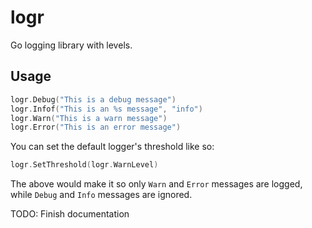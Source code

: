 # logr
Go logging library with levels.

## Usage
```go
logr.Debug("This is a debug message")
logr.Infof("This is an %s message", "info")
logr.Warn("This is a warn message")
logr.Error("This is an error message")
```

You can set the default logger's threshold like so:
```go
logr.SetThreshold(logr.WarnLevel)
```
The above would make it so only `Warn` and `Error` messages are logged, while `Debug` and `Info` messages are ignored.

TODO: Finish documentation